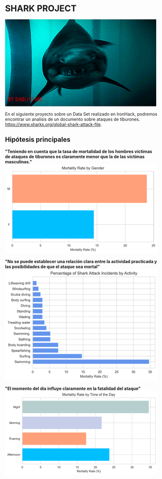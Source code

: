 # SHARK PROJECT

![](imagenes/shark1.gif)

En el siguiente proyecto sobre un Data Set realizado en IronHack, podremos encontrar un analisis de un documento sobre ataques de tiburones. https://www.sharks.org/global-shark-attack-file.

## Hipótesis principales

**"Teniendo en cuenta que la tasa de mortalidad de los hombres víctimas de ataques de tiburones es claramente menor que la de las víctimas masculinas."**
![](imagenes/gender.png)



**"No se puede establecer una relación clara entre la actividad practicada y las posibilidades de que el ataque sea mortal"**
![](imagenes/activity.png)


**"El momento del día influye claramente en la fatalidad del ataque"**
![](imagenes/time.png)

![]()